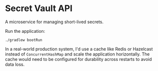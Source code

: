 # Secret Vault API

A microservice for managing short-lived secrets.

Run the application:

```
./gradlew bootRun
```

In a real-world production system, I'd use a cache like Redis or Hazelcast instead of `ConcurrentHashMap` and scale the application horizontally. The cache would need to be configured for durability across restarts to avoid data loss.
